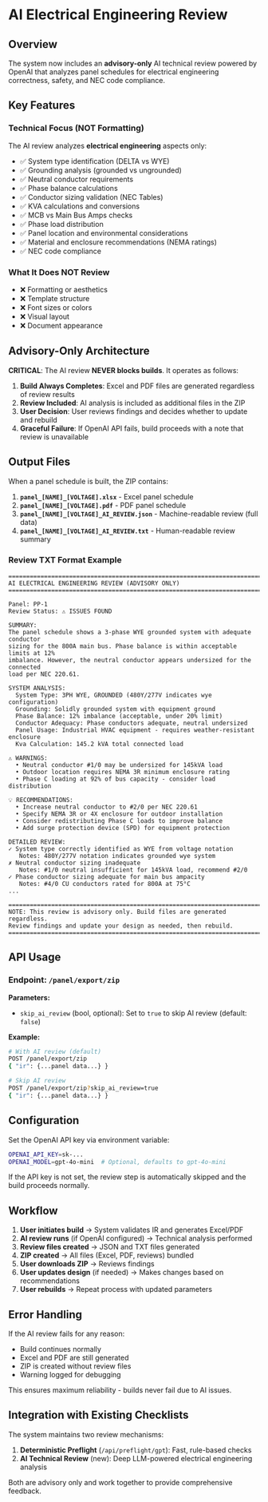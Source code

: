 # AI Electrical Engineering Review

## Overview

The system now includes an **advisory-only** AI technical review powered by OpenAI that analyzes panel schedules for electrical engineering correctness, safety, and NEC code compliance.

## Key Features

### Technical Focus (NOT Formatting)
The AI review analyzes **electrical engineering** aspects only:
- ✅ System type identification (DELTA vs WYE)
- ✅ Grounding analysis (grounded vs ungrounded)
- ✅ Neutral conductor requirements
- ✅ Phase balance calculations
- ✅ Conductor sizing validation (NEC Tables)
- ✅ KVA calculations and conversions
- ✅ MCB vs Main Bus Amps checks
- ✅ Phase load distribution
- ✅ Panel location and environmental considerations
- ✅ Material and enclosure recommendations (NEMA ratings)
- ✅ NEC code compliance

### What It Does NOT Review
- ❌ Formatting or aesthetics
- ❌ Template structure
- ❌ Font sizes or colors
- ❌ Visual layout
- ❌ Document appearance

## Advisory-Only Architecture

**CRITICAL**: The AI review **NEVER blocks builds**. It operates as follows:

1. **Build Always Completes**: Excel and PDF files are generated regardless of review results
2. **Review Included**: AI analysis is included as additional files in the ZIP
3. **User Decision**: User reviews findings and decides whether to update and rebuild
4. **Graceful Failure**: If OpenAI API fails, build proceeds with a note that review is unavailable

## Output Files

When a panel schedule is built, the ZIP contains:

1. **`panel_[NAME]_[VOLTAGE].xlsx`** - Excel panel schedule
2. **`panel_[NAME]_[VOLTAGE].pdf`** - PDF panel schedule
3. **`panel_[NAME]_[VOLTAGE]_AI_REVIEW.json`** - Machine-readable review (full data)
4. **`panel_[NAME]_[VOLTAGE]_AI_REVIEW.txt`** - Human-readable review summary

### Review TXT Format Example

```
================================================================================
AI ELECTRICAL ENGINEERING REVIEW (ADVISORY ONLY)
================================================================================

Panel: PP-1
Review Status: ⚠️ ISSUES FOUND

SUMMARY:
The panel schedule shows a 3-phase WYE grounded system with adequate conductor
sizing for the 800A main bus. Phase balance is within acceptable limits at 12%
imbalance. However, the neutral conductor appears undersized for the connected
load per NEC 220.61.

SYSTEM ANALYSIS:
  System Type: 3PH WYE, GROUNDED (480Y/277V indicates wye configuration)
  Grounding: Solidly grounded system with equipment ground
  Phase Balance: 12% imbalance (acceptable, under 20% limit)
  Conductor Adequacy: Phase conductors adequate, neutral undersized
  Panel Usage: Industrial HVAC equipment - requires weather-resistant enclosure
  Kva Calculation: 145.2 kVA total connected load

⚠️ WARNINGS:
  • Neutral conductor #1/0 may be undersized for 145kVA load
  • Outdoor location requires NEMA 3R minimum enclosure rating
  • Phase C loading at 92% of bus capacity - consider load distribution

💡 RECOMMENDATIONS:
  • Increase neutral conductor to #2/0 per NEC 220.61
  • Specify NEMA 3R or 4X enclosure for outdoor installation
  • Consider redistributing Phase C loads to improve balance
  • Add surge protection device (SPD) for equipment protection

DETAILED REVIEW:
✓ System type correctly identified as WYE from voltage notation
   Notes: 480Y/277V notation indicates grounded wye system
✗ Neutral conductor sizing inadequate
   Notes: #1/0 neutral insufficient for 145kVA load, recommend #2/0
✓ Phase conductor sizing adequate for main bus ampacity
   Notes: #4/0 CU conductors rated for 800A at 75°C
...

================================================================================
NOTE: This review is advisory only. Build files are generated regardless.
Review findings and update your design as needed, then rebuild.
================================================================================
```

## API Usage

### Endpoint: `/panel/export/zip`

**Parameters:**
- `skip_ai_review` (bool, optional): Set to `true` to skip AI review (default: `false`)

**Example:**
```bash
# With AI review (default)
POST /panel/export/zip
{ "ir": {...panel data...} }

# Skip AI review
POST /panel/export/zip?skip_ai_review=true
{ "ir": {...panel data...} }
```

## Configuration

Set the OpenAI API key via environment variable:
```bash
OPENAI_API_KEY=sk-...
OPENAI_MODEL=gpt-4o-mini  # Optional, defaults to gpt-4o-mini
```

If the API key is not set, the review step is automatically skipped and the build proceeds normally.

## Workflow

1. **User initiates build** → System validates IR and generates Excel/PDF
2. **AI review runs** (if OpenAI configured) → Technical analysis performed
3. **Review files created** → JSON and TXT files generated
4. **ZIP created** → All files (Excel, PDF, reviews) bundled
5. **User downloads ZIP** → Reviews findings
6. **User updates design** (if needed) → Makes changes based on recommendations
7. **User rebuilds** → Repeat process with updated parameters

## Error Handling

If the AI review fails for any reason:
- Build continues normally
- Excel and PDF are still generated
- ZIP is created without review files
- Warning logged for debugging

This ensures maximum reliability - builds never fail due to AI issues.

## Integration with Existing Checklists

The system maintains two review mechanisms:

1. **Deterministic Preflight** (`/api/preflight/gpt`): Fast, rule-based checks
2. **AI Technical Review** (new): Deep LLM-powered electrical engineering analysis

Both are advisory only and work together to provide comprehensive feedback.
